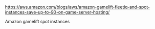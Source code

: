 https://aws.amazon.com/blogs/aws/amazon-gamelift-fleetiq-and-spot-instances-save-up-to-90-on-game-server-hosting/

Amazon gamelift spot instances

